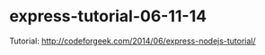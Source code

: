 express-tutorial-06-11-14
=========================

Tutorial: http://codeforgeek.com/2014/06/express-nodejs-tutorial/
